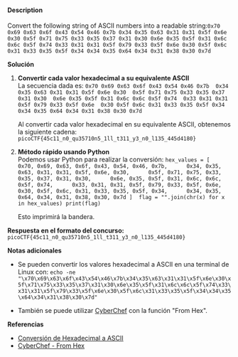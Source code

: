 #### Description

Convert the following string of ASCII numbers into a readable string:`0x70 0x69 0x63 0x6f 0x43 0x54 0x46 0x7b 0x34 0x35 0x63 0x31 0x31 0x5f 0x6e 0x30 0x5f 0x71 0x75 0x33 0x35 0x37 0x31 0x30 0x6e 0x35 0x5f 0x31 0x6c 0x6c 0x5f 0x74 0x33 0x31 0x31 0x5f 0x79 0x33 0x5f 0x6e 0x30 0x5f 0x6c 0x31 0x33 0x35 0x5f 0x34 0x34 0x35 0x64 0x34 0x31 0x38 0x30 0x7d`

**Solución**

1. **Convertir cada valor hexadecimal a su equivalente ASCII**  
    La secuencia dada es:
    `0x70 0x69 0x63 0x6f 0x43 0x54 0x46 0x7b  0x34 0x35 0x63 0x31 0x31 0x5f 0x6e 0x30  0x5f 0x71 0x75 0x33 0x35 0x37 0x31 0x30  0x6e 0x35 0x5f 0x31 0x6c 0x6c 0x5f 0x74  0x33 0x31 0x31 0x5f 0x79 0x33 0x5f 0x6e  0x30 0x5f 0x6c 0x31 0x33 0x35 0x5f 0x34  0x34 0x35 0x64 0x34 0x31 0x38 0x30 0x7d`
    
    Al convertir cada valor hexadecimal en su equivalente ASCII, obtenemos la siguiente cadena:
    `picoCTF{45c11_n0_qu35710n5_1ll_t311_y3_n0_l135_445d4180}`
    
2. **Método rápido usando Python**  
    Podemos usar Python para realizar la conversión:
    `hex_values = [     0x70, 0x69, 0x63, 0x6f, 0x43, 0x54, 0x46, 0x7b,      0x34, 0x35, 0x63, 0x31, 0x31, 0x5f, 0x6e, 0x30,      0x5f, 0x71, 0x75, 0x33, 0x35, 0x37, 0x31, 0x30,      0x6e, 0x35, 0x5f, 0x31, 0x6c, 0x6c, 0x5f, 0x74,      0x33, 0x31, 0x31, 0x5f, 0x79, 0x33, 0x5f, 0x6e,      0x30, 0x5f, 0x6c, 0x31, 0x33, 0x35, 0x5f, 0x34,      0x34, 0x35, 0x64, 0x34, 0x31, 0x38, 0x30, 0x7d ]  flag = "".join(chr(x) for x in hex_values) print(flag)`
    
    Esto imprimirá la bandera.

**Respuesta en el formato del concurso:**
`picoCTF{45c11_n0_qu35710n5_1ll_t311_y3_n0_l135_445d4180}`

**Notas adicionales**

- Se pueden convertir los valores hexadecimal a ASCII en una terminal de Linux con:
    `echo -ne "\x70\x69\x63\x6f\x43\x54\x46\x7b\x34\x35\x63\x31\x31\x5f\x6e\x30\x5f\x71\x75\x33\x35\x37\x31\x30\x6e\x35\x5f\x31\x6c\x6c\x5f\x74\x33\x31\x31\x5f\x79\x33\x5f\x6e\x30\x5f\x6c\x31\x33\x35\x5f\x34\x34\x35\x64\x34\x31\x38\x30\x7d"`
    
- También se puede utilizar [CyberChef](https://gchq.github.io/CyberChef/) con la función "From Hex".
    

**Referencias**

- [Conversión de Hexadecimal a ASCII](https://www.asciitable.com/)
- [CyberChef - From Hex](https://gchq.github.io/CyberChef/)